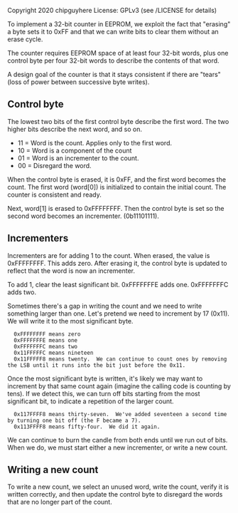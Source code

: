 Copyright 2020 chipguyhere
License: GPLv3 (see /LICENSE for details)

To implement a 32-bit counter in EEPROM, we exploit the fact that "erasing" a byte sets it to 0xFF and that we can write bits
to clear them without an erase cycle.

The counter requires EEPROM space of at least four 32-bit words, plus one control byte per four 32-bit words to describe
the contents of that word.

A design goal of the counter is that it stays consistent if there are "tears" (loss of power between successive byte writes).

## Control byte

The lowest two bits of the first control byte describe the first word.  The two higher bits describe the next word, and so on.

* 11 = Word is the count.  Applies only to the first word.
* 10 = Word is a component of the count
* 01 = Word is an incrementer to the count.
* 00 = Disregard the word.

When the control byte is erased, it is 0xFF, and the first word becomes the count.  The first word (word[0]) is initialized to contain the
initial count.  The counter is consistent and ready.

Next, word[1] is erased to 0xFFFFFFFF.  Then the control byte is set so the second word becomes an incrementer.  (0b11101111).

## Incrementers

Incrementers are for adding 1 to the count.  When erased, the value is 0xFFFFFFFF.  This adds zero.  After erasing it, the control byte is
updated to reflect that the word is now an incrementer.

To add 1, clear the least significant bit.  0xFFFFFFFE adds one.  0xFFFFFFFC adds two.

Sometimes there's a gap in writing the count and we need to write something larger than one.  Let's pretend we need to increment by 17
(0x11).  We will write it to the most significant byte.

```
  0xFFFFFFFF means zero
  0xFFFFFFFE means one
  0xFFFFFFFC means two
  0x11FFFFFC means nineteen
  0x11FFFFF8 means twenty.  We can continue to count ones by removing the LSB until it runs into the bit just before the 0x11.
```

Once the most significant byte is written, it's likely we may want to increment by that same count again (imagine the calling code is counting by tens).
If we detect this, we can turn off bits starting from the most significant bit, to indicate a repetition of the larger count.

```
  0x117FFFF8 means thirty-seven.  We've added seventeen a second time by turning one bit off (the F became a 7).
  0x113FFFF8 means fifty-four.  We did it again.
```

We can continue to burn the candle from both ends until we run out of bits.  When we do, we must start either a new incrementer, or write a new
count.

## Writing a new count

To write a new count, we select an unused word, write the count, verify it is written correctly, and then update the control byte to disregard
the words that are no longer part of the count.










